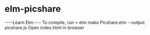 # elm-picshare
----Learn Elm----
To compile, run > elm make Picshare.elm --output picshare.js
Open index.html in browser